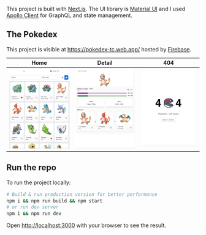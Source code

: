 This project is built with [Next.js](https://nextjs.org/docs/getting-started). The UI library is [Material UI](https://mui.com/material-ui/getting-started/overview/) and I used [Apollo Client](https://www.apollographql.com/docs/react/) for GraphQL and state management.

## The Pokedex

This project is visible at https://pokedex-tc.web.app/ hosted by [Firebase](https://firebase.google.com/).

|                    Home                     |                    Detail                     |                    404                    |
| :-----------------------------------------: | :-------------------------------------------: | :---------------------------------------: |
| ![alt text](./screenshots/pokedex-home.png) | ![alt text](./screenshots/pokedex-detail.png) | ![alt text](./screenshots/pokedex404.png) |

## Run the repo

To run the project locally:

```bash
# Build & run production version for better performance
npm i && npm run build && npm start
# or run dev server
npm i && npm run dev
```

Open [http://localhost:3000](http://localhost:3000) with your browser to see the result.

